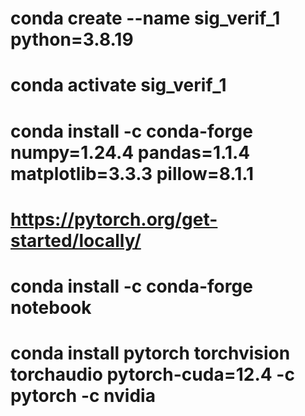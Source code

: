 # conda create --name sig_verif_1 python=3.8.19
# conda activate sig_verif_1
# conda install -c conda-forge numpy=1.24.4 pandas=1.1.4 matplotlib=3.3.3 pillow=8.1.1
# https://pytorch.org/get-started/locally/
# conda install -c conda-forge notebook
# conda install pytorch torchvision torchaudio pytorch-cuda=12.4 -c pytorch -c nvidia